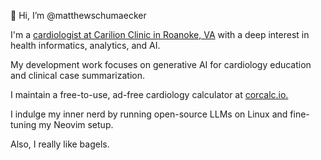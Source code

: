 👋 Hi, I’m @matthewschumaecker

I'm a <a href="https://www.carilionclinic.org/providers/matthew-m-schumaecker-md">cardiologist at Carilion Clinic in Roanoke, VA</a> with a deep interest in health informatics, analytics, and AI.

My development work focuses on generative AI for cardiology education and clinical case summarization.

I maintain a free-to-use, ad-free cardiology calculator at <a href="http://corcalc.io">corcalc.io.</a>

I indulge my inner nerd by running open-source LLMs on Linux and fine-tuning my Neovim setup.

Also, I really like bagels.
